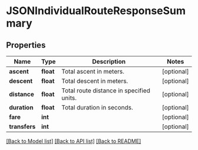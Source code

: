 # JSONIndividualRouteResponseSummary

## Properties
Name | Type | Description | Notes
------------ | ------------- | ------------- | -------------
**ascent** | **float** | Total ascent in meters. | [optional] 
**descent** | **float** | Total descent in meters. | [optional] 
**distance** | **float** | Total route distance in specified units. | [optional] 
**duration** | **float** | Total duration in seconds. | [optional] 
**fare** | **int** |  | [optional] 
**transfers** | **int** |  | [optional] 

[[Back to Model list]](../README.md#documentation_for_models) [[Back to API list]](../README.md#documentation_for_api_endpoints) [[Back to README]](../README.md)

